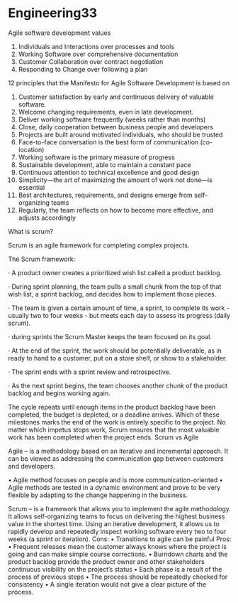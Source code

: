 ﻿# Engineering33


Agile software development values

1) Individuals and Interactions over processes and tools
2) Working Software over comprehensive documentation
3) Customer Collaboration over contract negotiation
4) Responding to Change over following a plan


12 principles that the Manifesto for Agile Software Development is based on

1) Customer satisfaction by early and continuous delivery of valuable software.
2) Welcome changing requirements, even in late development.
3) Deliver working software frequently (weeks rather than months)
4) Close, daily cooperation between business people and developers
5) Projects are built around motivated individuals, who should be trusted
6) Face-to-face conversation is the best form of communication (co-location)
7) Working software is the primary measure of progress
8) Sustainable development, able to maintain a constant pace
9) Continuous attention to technical excellence and good design
10) Simplicity—the art of maximizing the amount of work not done—is essential
11) Best architectures, requirements, and designs emerge from self-organizing teams
12) Regularly, the team reflects on how to become more effective, and adjusts accordingly

What is scrum?

Scrum is an agile framework for completing complex projects.

The Scrum framework:

  · A product owner creates a prioritized wish list called a product backlog.

  · During sprint planning, the team pulls a small chunk from the top of that wish list, a sprint backlog, and decides how to implement those pieces.

  · The team is given a certain amount of time, a sprint, to complete its work - usually two to four weeks - but meets each day to assess its progress (daily scrum).

  · during sprints the Scrum Master keeps the team focused on its goal.

  · At the end of the sprint, the work should be potentially deliverable, as in ready to hand to a customer, put on a store shelf, or show to a stakeholder.

  · The sprint ends with a sprint review and retrospective.

  · As the next sprint begins, the team chooses another chunk of the product backlog and begins working again. 

The cycle repeats until enough items in the product backlog have been completed, the budget is depleted, or a deadline arrives. Which of these milestones marks the end of the work is entirely specific to the project. No matter which impetus stops work, Scrum ensures that the most valuable work has been completed when the project ends.
Scrum vs Agile

Agile – is a methodology based on an iterative and incremental approach. 
It can be viewed as addressing the communication gap between customers 
and developers.

•	Agile method focuses on people and is more 
communication-oriented
•	Agile methods are tested in a dynamic environment and prove to 
be very flexible by adapting to the change happening in the business.

Scrum – is a framework that allows you to implement the agile 
methodology. It allows self-organizing teams to focus on delivering the 
highest business value in the shortest time. Using an iterative 
development, it allows us to rapidly develop and repeatedly inspect 
working software every two to four weeks (a sprint or iteration).
Cons:
•	Transitions to agile can be painful
Pros:
•	Frequent releases mean the customer always knows where the 
project is going and can make simple course corrections.
•	Burndown charts and the product backlog provide the product 
owner and other stakeholders continuous visibility on the project’s 
status
•	Each phase is a result of the process of previous steps
•	The process should be repeatedly checked for consistency
•	A single iteration would not give a clear picture of the 
process.

